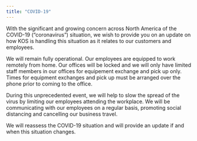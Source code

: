 ```yaml
---
title: "COVID-19"
---
```


With the significant and growing concern across North America of the COVID-19 (“coronavirus”) situation, we wish
to provide you on an update on how KOS is handling this situation as it relates to our customers and employees.

We will remain fully operational. Our employees are equipped to work remotely from home. Our offices will be locked and we will only have limited staff members in our offices for equipement exchange and pick up only. Times for equipment exchanges and pick up must be arranged over the phone prior to coming to the office.

During this unprecedented event, we will help to slow the spread of the virus by limiting our employees attending the workplace. We will be communicating with our employees on a regular basis, promoting social distancing and cancelling our business travel.

We will reassess the COVID-19 situation and will provide an update if and when this situation changes.

